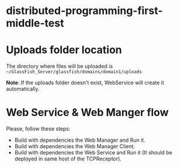 # distributed-programming-first-middle-test


# Uploads folder location
The directory where files will be uploaded is `~/GlassFish_Server/glassfish/domains/domain1/uploads`

**Note**:
If the uploads folder doesn't exist, WebService will create it automatically.


# Web Service & Web Manger flow
Please, follow these steps:
  - Build with dependencies the Web Manager and Run it.
  - Build with dependencies the Web Manager Client.
  - Build with dependencies the Web Service and Run it (It should be deployed in same host of the TCPReceptor).
